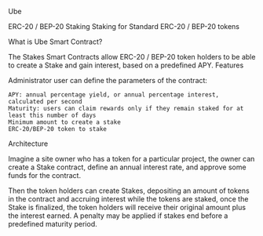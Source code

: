 Ube

ERC-20 / BEP-20 Staking
Staking for Standard ERC-20 / BEP-20 tokens

What is Ube Smart Contract?

The Stakes Smart Contracts allow ERC-20 / BEP-20 token holders to be able to create a Stake and gain interest, based on a predefined APY.
Features

Administrator user can define the parameters of the contract:

    APY: annual percentage yield, or annual percentage interest, calculated per second
    Maturity: users can claim rewards only if they remain staked for at least this number of days
    Minimum amount to create a stake
    ERC-20/BEP-20 token to stake

Architecture

Imagine a site owner who has a token for a particular project, the owner can create a Stake contract, define an annual interest rate, and approve some funds for the contract.

Then the token holders can create Stakes, depositing an amount of tokens in the contract and accruing interest while the tokens are staked, once the Stake is finalized, the token holders will receive their original amount plus the interest earned. A penalty may be applied if stakes end before a predefined maturity period.

